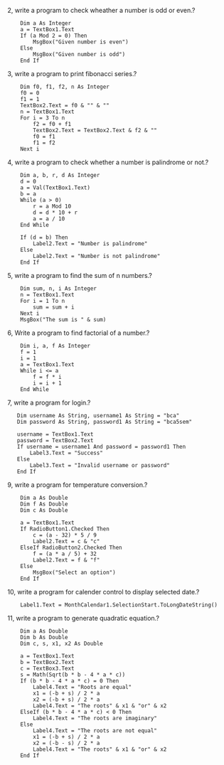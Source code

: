 2, write a program to check wheather a number is odd or even.?

        Dim a As Integer
        a = TextBox1.Text
        If (a Mod 2 = 0) Then
            MsgBox("Given number is even")
        Else
            MsgBox("Given number is odd")
        End If

3, write a program to print fibonacci series.?


        Dim f0, f1, f2, n As Integer
        f0 = 0
        f1 = 1
        TextBox2.Text = f0 & "" & ""
        n = TextBox1.Text
        For i = 3 To n
            f2 = f0 + f1
            TextBox2.Text = TextBox2.Text & f2 & ""
            f0 = f1
            f1 = f2
        Next i

4, write a program to check whether a number is palindrome or not.?

        Dim a, b, r, d As Integer
        d = 0
        a = Val(TextBox1.Text)
        b = a
        While (a > 0)
            r = a Mod 10
            d = d * 10 + r
            a = a / 10
        End While

        If (d = b) Then
            Label2.Text = "Number is palindrome"
        Else
            Label2.Text = "Number is not palindrome"
        End If

5, write a program to find the sum of n numbers.?

        Dim sum, n, i As Integer
        n = TextBox1.Text
        For i = 1 To n
            sum = sum + i
        Next i
        MsgBox("The sum is " & sum)

6, Write a program to find factorial of a number.?

        Dim i, a, f As Integer
        f = 1
        i = 1
        a = TextBox1.Text
        While i <= a
            f = f * i
            i = i + 1
        End While

7, write a program for login.?

       Dim username As String, username1 As String = "bca"
       Dim password As String, password1 As String = "bca5sem"

       username = TextBox1.Text
       password = TextBox2.Text
       If username = username1 And password = password1 Then
           Label3.Text = "Success"
       Else
           Label3.Text = "Invalid username or password"
       End If

9, write a program for temperature conversion.?

        Dim a As Double
        Dim f As Double
        Dim c As Double

        a = TextBox1.Text
        If RadioButton1.Checked Then
            c = (a - 32) * 5 / 9
            Label2.Text = c & "c"
        ElseIf RadioButton2.Checked Then
            f = (a * a / 5) + 32
            Label2.Text = f & "f"
        Else
            MsgBox("Select an option")
        End If

10, write a program for calender control to display selected date.?

        Label1.Text = MonthCalendar1.SelectionStart.ToLongDateString()

11, write a program to generate quadratic equation.?

        Dim a As Double
        Dim b As Double
        Dim c, s, x1, x2 As Double

        a = TextBox1.Text
        b = TextBox2.Text
        c = TextBox3.Text
        s = Math(Sqrt(b * b - 4 * a * c))
        If (b * b - 4 * a * c) = 0 Then
            Label4.Text = "Roots are equal"
            x1 = (-b + s) / 2 * a
            x2 = (-b + s) / 2 * a
            Label4.Text = "The roots" & x1 & "or" & x2
        ElseIf (b * b - 4 * a * c) < 0 Then
            Label4.Text = "The roots are imaginary"
        Else
            Label4.Text = "The roots are not equal"
            x1 = (-b + s) / 2 * a
            x2 = (-b - s) / 2 * a
            Label4.Text = "The roots" & x1 & "or" & x2
        End If